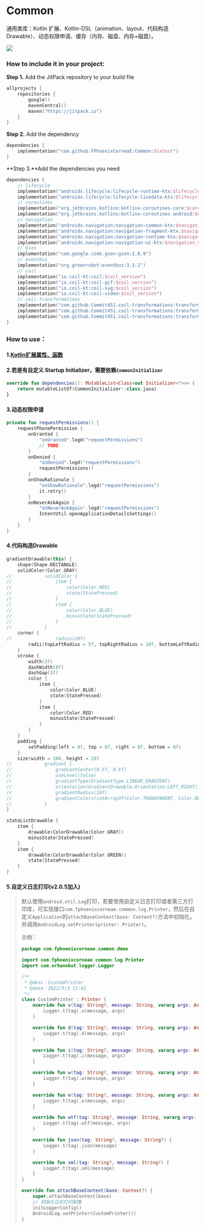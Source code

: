 # Common

通用类库：Kotlin 扩展、Kotlin-DSL（animation、layout、代码构造Drawable）、动态权限申请、缓存（内存、磁盘、内存+磁盘）。

[![](https://jitpack.io/v/FPhoenixCorneaE/Common.svg)](https://jitpack.io/#FPhoenixCorneaE/Common)

### How to include it in your project:

**Step 1.** Add the JitPack repository to your build file

```kotlin
allprojects {
    repositories {
        google()
        mavenCentral()
        maven("https://jitpack.io")
    }
}
```

**Step 2.** Add the dependency

```kotlin
dependencies {
    implementation("com.github.FPhoenixCorneaE:Common:$latest")
}
```

**Step 3.**Add the dependencies you need

```kotlin
dependencies {
    // lifecycle
    implementation("androidx.lifecycle:lifecycle-runtime-ktx:$lifecycle_version")
    implementation("androidx.lifecycle:lifecycle-livedata-ktx:$lifecycle_version")
    // coroutines
    implementation("org.jetbrains.kotlinx:kotlinx-coroutines-core:$coroutines_version")
    implementation("org.jetbrains.kotlinx:kotlinx-coroutines-android:$coroutines_version")
    // navigation
    implementation("androidx.navigation:navigation-common-ktx:$navigation_version")
    implementation("androidx.navigation:navigation-fragment-ktx:$navigation_version")
    implementation("androidx.navigation:navigation-runtime-ktx:$navigation_version")
    implementation("androidx.navigation:navigation-ui-ktx:$navigation_version")
    // Gson
    implementation("com.google.code.gson:gson:2.8.9")
    // eventbus
    implementation("org.greenrobot:eventbus:3.3.1")
    // coil
    implementation("io.coil-kt:coil:$coil_version")
    implementation("io.coil-kt:coil-gif:$coil_version")
    implementation("io.coil-kt:coil-svg:$coil_version")
    implementation("io.coil-kt:coil-video:$coil_version")
    // coil-transformations
    implementation("com.github.Commit451.coil-transformations:transformations:$coil_transformations_version")
    implementation("com.github.Commit451.coil-transformations:transformations-gpu:$coil_transformations_version")
    implementation("com.github.Commit451.coil-transformations:transformations-face-detection:$coil_transformations_version")
}
```

### How to use：

#### 1.[Kotlin扩展属性、函数](https://github.com/FPhoenixCorneaE/Common/blob/main/READMEKT.md)

#### 2.若是有自定义 Startup Initializer，需要依赖`CommonInitializer`

```kotlin
override fun dependencies(): MutableList<Class<out Initializer<*>>> {
    return mutableListOf(CommonInitializer::class.java)
}
```

#### 3.动态权限申请

```kotlin
private fun requestPermissions() {
    requestPhonePermission {
        onGranted {
            "onGranted".logd("requestPermissions")
            // TODO
        }
        onDenied {
            "onDenied".logd("requestPermissions")
            requestPermissions()
        }
        onShowRationale {
            "onShowRationale".logd("requestPermissions")
            it.retry()
        }
        onNeverAskAgain {
            "onNeverAskAgain".logd("requestPermissions")
            IntentUtil.openApplicationDetailsSettings()
        }
    }
}
```

#### 4.代码构造Drawable

```kotlin
gradientDrawable(this) {
    shape(Shape.RECTANGLE)
    solidColor(Color.GRAY)
//            solidColor {
//                item {
//                    color(Color.RED)
//                    state(StatePressed)
//                }
//                item {
//                    color(Color.BLUE)
//                    minusState(StatePressed)
//                }
//            }
    corner {
//                radius(20f)
        radii(topLeftRadius = 5f, topRightRadius = 10f, bottomLeftRadius = 15f, bottomRightRadius = 20f)
    }
    stroke {
        width(3f)
        dashWidth(8f)
        dashGap(3f)
        color {
            item {
                color(Color.BLUE)
                state(StatePressed)
            }
            item {
                color(Color.RED)
                minusState(StatePressed)
            }
        }
    }
    padding {
        setPadding(left = 8f, top = 8f, right = 8f, bottom = 8f)
    }
    size(width = 100, height = 20)
//            gradient {
//                gradientCenter(0.5f, 0.5f)
//                useLevel(false)
//                gradientType(GradientType.LINEAR_GRADIENT)
//                orientation(GradientDrawable.Orientation.LEFT_RIGHT)
//                gradientRadius(10f)
//                gradientColors(intArrayOf(Color.TRANSPARENT, Color.BLACK))
//            }
}
```

```kotlin
stateListDrawable {
    item {
        drawable(ColorDrawable(Color.GRAY))
        minusState(StatePressed)
    }
    item {
        drawable(ColorDrawable(Color.GREEN))
        state(StatePressed)
    }
}
```

#### 5.自定义日志打印(v2.0.5加入)

> 默认使用`android.util.Log`打印，若要使用自定义日志打印或者第三方打印库，可实现接口`com.fphoenixcorneae.common.log.Printer`，然后在自定义`Application`的`attachBaseContext(base: Context?)`方法中初始化，并调用`AndroidLog.setPrinter(printer: Printer)`。
>
> 示例：
>
> ```kotlin
> package com.fphoenixcorneae.common.demo
> 
> import com.fphoenixcorneae.common.log.Printer
> import com.orhanobut.logger.Logger
> 
> /**
>  * @desc：CustomPrinter
>  * @date：2022/5/3 11:41
>  */
> class CustomPrinter : Printer {
>     override fun v(tag: String?, message: String, vararg args: Any?) {
>         Logger.t(tag).v(message, args)
>     }
> 
>     override fun d(tag: String?, message: String, vararg args: Any?) {
>         Logger.t(tag).d(message, args)
>     }
> 
>     override fun i(tag: String?, message: String, vararg args: Any?) {
>         Logger.t(tag).i(message, args)
>     }
> 
>     override fun w(tag: String?, message: String, vararg args: Any?) {
>         Logger.t(tag).w(message, args)
>     }
> 
>     override fun e(tag: String?, message: String, vararg args: Any?) {
>         Logger.t(tag).e(message, args)
>     }
> 
>     override fun wtf(tag: String?, message: String, vararg args: Any?) {
>         Logger.t(tag).wtf(message, args)
>     }
> 
>     override fun json(tag: String?, message: String?) {
>         Logger.t(tag).json(message)
>     }
> 
>     override fun xml(tag: String?, message: String?) {
>         Logger.t(tag).xml(message)
>     }
> }
> ```
>
> ```kotlin
> override fun attachBaseContext(base: Context?) {
>     super.attachBaseContext(base)
>     // 初始化日志打印配置
>     initLoggerConfig()
>     AndroidLog.setPrinter(CustomPrinter())
> }
> ```
